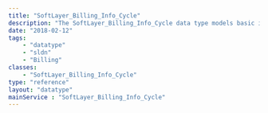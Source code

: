 ```yaml
---
title: "SoftLayer_Billing_Info_Cycle"
description: "The SoftLayer_Billing_Info_Cycle data type models basic information concerning a SoftLayer account's previous and current billing cycles. The information in this class is only populated for SoftLayer customers who are billed monthly. "
date: "2018-02-12"
tags:
    - "datatype"
    - "sldn"
    - "Billing"
classes:
    - "SoftLayer_Billing_Info_Cycle"
type: "reference"
layout: "datatype"
mainService : "SoftLayer_Billing_Info_Cycle"
---
```

